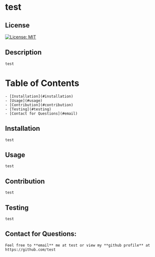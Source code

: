# test

## License 

[![License: MIT](https://img.shields.io/badge/License-MIT-yellow.svg)](https://opensource.org/licenses/MIT)


## Description
    test

 # Table of Contents
    - [Installation](#installation)
    - [Usage](#usage)
    - [Contribution](#contribution)
    - [Testing](#testing)
    - [Contact for Questions](#email)

 ## Installation
    test

 ## Usage
    test

 ## Contribution
    test

 ## Testing
    test

  ## Contact for Questions:
    Feel free to **email** me at test or view my **github profile** at https://github.com/test
    
